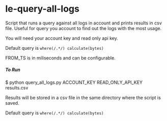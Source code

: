 # le-query-all-logs
Script that runs a query against all logs in account and prints results in csv file. Useful for query you account to find out the logs with the most usage.

You will need your account key and read only api key.

Default query is `where(/.*/) calculate(bytes)`

FROM_TS is in miliseconds and can be configurable. 

##### To Run

$ python query_all_logs.py ACCOUNT_KEY READ_ONLY_API_KEY results.csv

Results will be stored in a csv file in the same directory where the script is saved.

Default query is `where(/.*/) calculate(bytes)`
